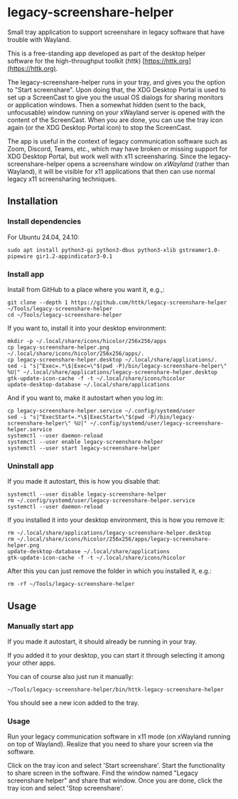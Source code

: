 # legacy-screenshare-helper

Small tray application to support screenshare in legacy software that have trouble with Wayland.

This is a free-standing app developed as part of the desktop helper software for the high-throughput toolkit (*httk*) [https://httk.org](https://httk.org).

The legacy-screenshare-helper runs in your tray, and gives you the option to "Start screenshare". Upon doing that, the XDG Desktop Portal is used to set up a ScreenCast to give you the usual OS dialogs for sharing monitors or application windows. Then a somewhat hidden (sent to the back, unfocusable) window running on your xWayland server is opened with the content of the ScreenCast. When you are done, you can use the tray icon again (or the XDG Desktop Portal icon) to stop the ScreenCast.

The app is useful in the context of legacy communication software such as Zoom, Discord, Teams, etc., which may have broken or missing support for XDG Desktop Portal, but work well with x11 screensharing. Since the legacy-screenshare-helper opens a screenshare window on *xWayland* (rather than Wayland), it will be visible for x11 applications that then can use normal legacy x11 screensharing techniques.

## Installation

### Install dependencies

For Ubuntu 24.04, 24.10:
```
sudo apt install python3-gi python3-dbus python3-xlib gstreamer1.0-pipewire gir1.2-appindicator3-0.1
```

### Install app
Install from GitHub to a place where you want it, e.g.,:
```
git clone --depth 1 https://github.com/httk/legacy-screenshare-helper ~/Tools/legacy-screenshare-helper
cd ~/Tools/legacy-screenshare-helper
```
If you want to, install it into your desktop environment:
```
mkdir -p ~/.local/share/icons/hicolor/256x256/apps
cp legacy-screenshare-helper.png ~/.local/share/icons/hicolor/256x256/apps/.
cp legacy-screenshare-helper.desktop ~/.local/share/applications/.
sed -i "s|^Exec=.*\$|Exec=\"$(pwd -P)/bin/legacy-screenshare-helper\" %U|" ~/.local/share/applications/legacy-screenshare-helper.desktop
gtk-update-icon-cache -f -t ~/.local/share/icons/hicolor
update-desktop-database ~/.local/share/applications
```
And if you want to, make it autostart when you log in:
```
cp legacy-screenshare-helper.service ~/.config/systemd/user
sed -i "s|^ExecStart=.*\$|ExecStart=\"$(pwd -P)/bin/legacy-screenshare-helper\" %U|" ~/.config/systemd/user/legacy-screenshare-helper.service
systemctl --user daemon-reload
systemctl --user enable legacy-screenshare-helper
systemctl --user start legacy-screenshare-helper
```

### Uninstall app

If you made it autostart, this is how you disable that:
```
systemctl --user disable legacy-screenshare-helper
rm ~/.config/systemd/user/legacy-screenshare-helper.service
systemctl --user daemon-reload
```
If you installed it into your desktop environment, this is how you remove it:
```
rm ~/.local/share/applications/legacy-screenshare-helper.desktop
rm ~/.local/share/icons/hicolor/256x256/apps/legacy-screenshare-helper.png
update-desktop-database ~/.local/share/applications
gtk-update-icon-cache -f -t ~/.local/share/icons/hicolor
```
After this you can just remove the folder in which you installed it, e.g.:
```
rm -rf ~/Tools/legacy-screenshare-helper
```

## Usage

### Manually start app
If you made it autostart, it should already be running in your tray.

If you added it to your desktop, you can start it through selecting it among your other apps.

You can of course also just run it manually:
```
~/Tools/legacy-screenshare-helper/bin/httk-legacy-screenshare-helper
```
You should see a new icon added to the tray.

### Usage

Run your legacy communication software in x11 mode (on xWayland running on top of Wayland). Realize that you need to share your screen via the software.

Click on the tray icon and select 'Start screenshare'.
Start the functionality to share screen in the software.
Find the window named "Legacy screenshare helper" and share that window.
Once you are done, click the tray icon and select 'Stop screenshare'.
